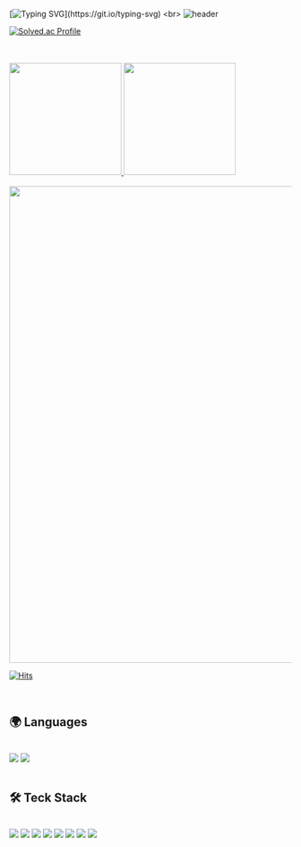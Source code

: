 [![Typing SVG](https://readme-typing-svg.demolab.com/?lines=Hello,+i'm+Hashtae9&font=Redressed&size=40&pause=500;)](https://git.io/typing-svg)
<br>
![header](https://capsule-render.vercel.app/api?type=waving&color=gradient&height=120&animation=fadeIn&section=footer&text=Hashtae9🇰🇷&fontAlign=70)
<br>

[![Solved.ac Profile](http://mazassumnida.wtf/api/v2/generate_badge?boj=noubel8007)](https://solved.ac/noubel8007/)

<br>
<br>
<div>
<a href="s">
  <img src="https://github-readme-stats.vercel.app/api/top-langs/?username=Hashtae9&layout=compact&hide=javascript,html&theme=tokyonight" height="200"/>
</a>
<a href="s">
  <img src="https://github-readme-stats.vercel.app/api?username=Hashtae9&count_private=true&theme=tokyonight&show_icons=true" height = "200"/>
</a>
</div>
<br>

<img src="https://github-profile-summary-cards.vercel.app/api/cards/profile-details?username=Hashtae9&theme=nord_dark" width = "850"/>

<br>

[![Hits](https://hits.seeyoufarm.com/api/count/incr/badge.svg?url=https://github.com/Hashtae9&count_bg=%232AB4E5D6&title_bg=%23555555&icon=&icon_color=%23E7E7E7&title=views&edge_flat=false)](https://hits.seeyoufarm.com)

<br>

## 🌍 Languages
<br>
<div>
<img src="https://img.shields.io/badge/JAVA-007396?style=for-the-badge&logo=java&logoColor=white">
<img src="https://img.shields.io/badge/Python-3776AB?style=for-the-badge&logo=Python&logoColor=white">
</div>
<br>  

## 🛠️ Teck Stack
<br>
<div>
<img src="https://img.shields.io/badge/Spring-6DB33F?style=for-the-badge&logo=Spring&logoColor=white">
<img src="https://img.shields.io/badge/mysql-4479A1?style=for-the-badge&logo=mysql&logoColor=white">
<img src="https://img.shields.io/badge/github-181717?style=for-the-badge&logo=github&logoColor=white">
<img src="https://img.shields.io/badge/Ubuntu-E95420?style=for-the-badge&logo=Ubuntu&logoColor=white">
<img src="https://img.shields.io/badge/aws-232F3E?style=for-the-badge&logo=aws&logoColor=white">
<img src="https://img.shields.io/badge/Kubernetes-326CE5?style=for-the-badge&logo=Kubernetes&logoColor=white">
<img src="https://img.shields.io/badge/Docker-2496ED?style=for-the-badge&logo=Docker&logoColor=white">
<img src="https://img.shields.io/badge/JUnit5-25A162?style=for-the-badge&logo=JUnit5&logoColor=white">
</div>
